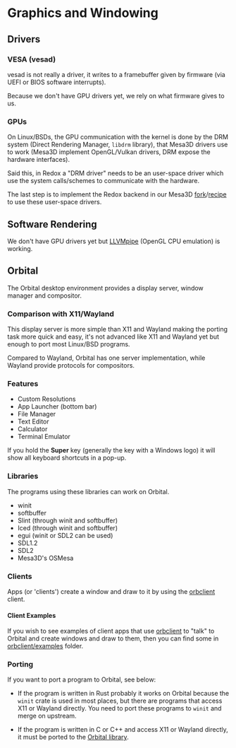 # Graphics and Windowing

## Drivers

### VESA (vesad)

vesad is not really a driver, it writes to a framebuffer given by firmware (via UEFI or BIOS software interrupts).

Because we don't have GPU drivers yet, we rely on what firmware gives to us.

### GPUs

On Linux/BSDs, the GPU communication with the kernel is done by the DRM system (Direct Rendering Manager, `libdrm` library), that Mesa3D drivers use to work (Mesa3D implement OpenGL/Vulkan drivers, DRM expose the hardware interfaces).

Said this, in Redox a "DRM driver" needs to be an user-space driver which use the system calls/schemes to communicate with the hardware.

The last step is to implement the Redox backend in our Mesa3D [fork](https://gitlab.redox-os.org/redox-os/mesa)/[recipe](https://gitlab.redox-os.org/redox-os/cookbook/-/blob/master/recipes/mesa/recipe.toml) to use these user-space drivers.

## Software Rendering

We don't have GPU drivers yet but [LLVMpipe](https://docs.mesa3d.org/drivers/llvmpipe.html) (OpenGL CPU emulation) is working.

## Orbital

The Orbital desktop environment provides a display server, window manager and compositor.

### Comparison with X11/Wayland

This display server is more simple than X11 and Wayland making the porting task more quick and easy, it's not advanced like X11 and Wayland yet but enough to port most Linux/BSD programs.

Compared to Wayland, Orbital has one server implementation, while Wayland provide protocols for compositors.

### Features

- Custom Resolutions
- App Launcher (bottom bar)
- File Manager
- Text Editor
- Calculator
- Terminal Emulator

If you hold the **Super** key (generally the key with a Windows logo) it will show all keyboard shortcuts in a pop-up.

### Libraries

The programs using these libraries can work on Orbital.

- winit
- softbuffer
- Slint (through winit and softbuffer)
- Iced (through winit and softbuffer)
- egui (winit or SDL2 can be used)
- SDL1.2
- SDL2
- Mesa3D's OSMesa

### Clients

Apps (or 'clients') create a window and draw to it by using the [orbclient](https://gitlab.redox-os.org/redox-os/orbclient)
client.

#### Client Examples

If you wish to see examples of client apps that use [orbclient](https://gitlab.redox-os.org/redox-os/orbclient)
to "talk" to Orbital and create windows and draw to them, then you can find some in [orbclient/examples](https://gitlab.redox-os.org/redox-os/orbclient/-/tree/master/examples)
folder.

### Porting

If you want to port a program to Orbital, see below:

- If the program is written in Rust probably it works on Orbital because the `winit` crate is used in most places, but there are programs that access X11 or Wayland directly. You need to port these programs to `winit` and merge on upstream.

- If the program is written in C or C++ and access X11 or Wayland directly, it must be ported to the [Orbital library](https://gitlab.redox-os.org/redox-os/liborbital).